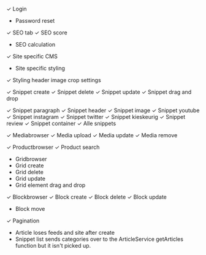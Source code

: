 ✓ Login
- Password reset

✓ SEO tab
✓ SEO score
- SEO calculation

✓ Site specific CMS
- Site specific styling

✓ Styling header image crop settings

✓ Snippet create
✓ Snippet delete
✓ Snippet update
✓ Snippet drag and drop

✓ Snippet paragraph
✓ Snippet header
✓ Snippet image
✓ Snippet youtube
✓ Snippet instagram
✓ Snippet twitter
✓ Snippet kieskeurig
✓ Snippet review
✓ Snippet container
✓ Alle snippets

✓ Mediabrowser
✓ Media upload
✓ Media update
✓ Media remove

✓ Productbrowser
✓ Product search

- Gridbrowser
- Grid create
- Grid delete
- Grid update
- Grid element drag and drop

✓ Blockbrowser
✓ Block create
✓ Block delete
✓ Block update
- Block move

✓ Pagination

- Article loses feeds and site after create
- Snippet list sends categories over to the ArticleService getArticles function but it isn't picked up.